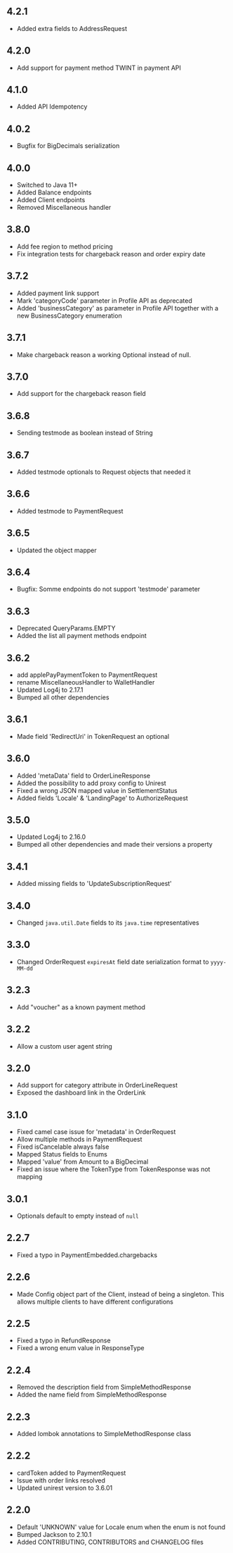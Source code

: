 ## 4.2.1
- Added extra fields to AddressRequest

## 4.2.0
 - Add support for payment method TWINT in payment API

## 4.1.0
 - Added API Idempotency

## 4.0.2
 - Bugfix for BigDecimals serialization

## 4.0.0
 - Switched to Java 11+
 - Added Balance endpoints
 - Added Client endpoints
 - Removed Miscellaneous handler

## 3.8.0
 - Add fee region to method pricing
 - Fix integration tests for chargeback reason and order expiry date

## 3.7.2
 - Added payment link support
 - Mark 'categoryCode' parameter in Profile API as deprecated
 - Added 'businessCategory' as parameter in Profile API together with a new BusinessCategory enumeration


## 3.7.1
 - Make chargeback reason a working Optional instead of null.

## 3.7.0
 - Add support for the chargeback reason field

## 3.6.8
 - Sending testmode as boolean instead of String

## 3.6.7
 - Added testmode optionals to Request objects that needed it

## 3.6.6
 - Added testmode to PaymentRequest

## 3.6.5
 - Updated the object mapper

## 3.6.4
- Bugfix: Somme endpoints do not support 'testmode' parameter

## 3.6.3
 - Deprecated QueryParams.EMPTY
 - Added the list all payment methods endpoint

## 3.6.2
 - add applePayPaymentToken to PaymentRequest
 - rename MiscellaneousHandler to WalletHandler
 - Updated Log4j to 2.17.1
 - Bumped all other dependencies

## 3.6.1
 - Made field 'RedirectUri' in TokenRequest an optional

## 3.6.0
- Added 'metaData' field to OrderLineResponse
- Added the possibility to add proxy config to Unirest
- Fixed a wrong JSON mapped value in SettlementStatus
- Added fields 'Locale' & 'LandingPage' to AuthorizeRequest

## 3.5.0
- Updated Log4j to 2.16.0
- Bumped all other dependencies and made their versions a property

## 3.4.1
- Added missing fields to 'UpdateSubscriptionRequest'

## 3.4.0
- Changed `java.util.Date` fields to its `java.time` representatives

## 3.3.0
- Changed OrderRequest `expiresAt` field date serialization format to `yyyy-MM-dd`

## 3.2.3
- Add "voucher" as a known payment method

## 3.2.2
- Allow a custom user agent string

## 3.2.0
- Add support for category attribute in OrderLineRequest
- Exposed the dashboard link in the OrderLink


## 3.1.0
- Fixed camel case issue for 'metadata' in OrderRequest
- Allow multiple methods in PaymentRequest
- Fixed isCancelable always false
- Mapped Status fields to Enums
- Mapped 'value' from Amount to a BigDecimal
- Fixed an issue where the TokenType from TokenResponse was not mapping

## 3.0.1
- Optionals default to empty instead of `null`

## 2.2.7
- Fixed a typo in PaymentEmbedded.chargebacks

## 2.2.6
- Made Config object part of the Client, instead of being a singleton.
  This allows multiple clients to have different configurations

## 2.2.5
- Fixed a typo in RefundResponse
- Fixed a wrong enum value in ResponseType

## 2.2.4
- Removed the description field from SimpleMethodResponse
- Added the name field from SimpleMethodResponse

## 2.2.3
- Added lombok annotations to SimpleMethodResponse class

## 2.2.2
- cardToken added to PaymentRequest
- Issue with order links resolved
- Updated unirest version to 3.6.01

## 2.2.0
- Default 'UNKNOWN' value for Locale enum when the enum is not found
- Bumped Jackson to 2.10.1
- Added CONTRIBUTING, CONTRIBUTORS and CHANGELOG files
